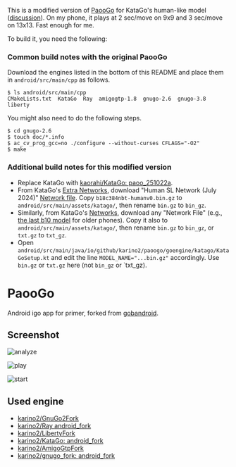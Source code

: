 This is a modified version of [PaooGo](https://github.com/karino2/PaooGo) for KataGo's human-like model ([discussion](https://github.com/karino2/PaooGo/issues/4)). On my phone, it plays at 2 sec/move on 9x9 and 3 sec/move on 13x13. Fast enough for me.

To build it, you need the following:

### Common build notes with the original PaooGo

Download the engines listed in the bottom of this README and place them in `android/src/main/cpp` as follows.

```
$ ls android/src/main/cpp
CMakeLists.txt  KataGo  Ray  amigogtp-1.8  gnugo-2.6  gnugo-3.8  liberty
```

You might also need to do the following steps.

```
$ cd gnugo-2.6
$ touch doc/*.info
$ ac_cv_prog_gcc=no ./configure --without-curses CFLAGS="-O2"
$ make
```

### Additional build notes for this modified version

- Replace KataGo with [kaorahi/KataGo: paoo_251022a](https://github.com/kaorahi/KataGo/tree/paoo_251022a).
- From KataGo's [Extra Networks](https://katagotraining.org/extra_networks/), download "Human SL Network (July 2024)" [Network file](https://media.katagotraining.org/uploaded/networks/models_extra/b18c384nbt-humanv0.bin.gz). Copy `b18c384nbt-humanv0.bin.gz` to `android/src/main/assets/katago/`, then rename `bin.gz` to `bin_gz`.
- Similarly, from KataGo's [Networks](https://katagotraining.org/networks/), download any "Network File" (e.g., [the last b10 model](https://media.katagotraining.org/uploaded/networks/models/kata1/kata1-b10c128-s1141046784-d204142634.txt.gz) for older phones). Copy it also to `android/src/main/assets/katago/`, then rename `bin.gz` to `bin_gz`, or `txt.gz` to `txt_gz`.
- Open `android/src/main/java/io/github/karino2/paoogo/goengine/katago/KataGoSetup.kt` and edit the line `MODEL_NAME="...bin.gz"` accordingly. Use `bin.gz` or `txt.gz` here (not `bin_gz` or `txt_gz).

# PaooGo

Android igo app for primer, forked from [gobandroid](https://github.com/ligi/gobandroid).

## Screenshot

![analyze](promo/screenshot_en/analyze.png)

![play](promo/screenshot_en/play.png)

![start](promo/screenshot_en/start.png)

## Used engine

- [karino2/GnuGo2Fork](https://github.com/karino2/GnuGo2Fork)
- [karino2/Ray android_fork](https://github.com/karino2/Ray/tree/android_fork)
- [karino2/LibertyFork](https://github.com/karino2/LibertyFork)
- [karino2/KataGo: android_fork](https://github.com/karino2/KataGo)
- [karino2/AmigoGtpFork](https://github.com/karino2/AmigoGtpFork)
- [karino2/gnugo_fork: android_fork](https://github.com/karino2/gnugo_fork)
